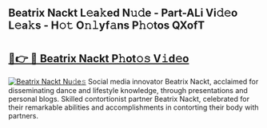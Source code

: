 ## Beatrix Nackt L𝚎a𝚔ed N𝚞𝚍e - Part-ALi Vi𝚍𝚎o L𝚎a𝚔s - H𝚘𝚝 O𝚗𝚕yf𝚊ns P𝚑𝚘tos QXofT

# <h2><a href="http://kfbg4h0.oniu.top/?m=Beatrix+Nackt">🔗👉 🔴 Beatrix Nackt P𝚑ot𝚘𝚜 V𝚒d𝚎o</a></h2>

[![Beatrix Nackt Nu𝚍e𝚜](https://i.imgur.com/0qMVB7G.gif)](http://kfbg4h0.oniu.top/?m=Beatrix+Nackt)
Social media innovator Beatrix Nackt, acclaimed for disseminating dance and lifestyle knowledge, through presentations and personal blogs. Skilled contortionist partner Beatrix Nackt, celebrated for their remarkable abilities and accomplishments in contorting their body with partners.  
